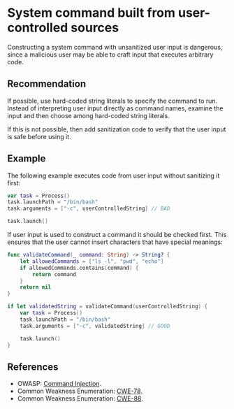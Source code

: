 # System command built from user-controlled sources
Constructing a system command with unsanitized user input is dangerous, since a malicious user may be able to craft input that executes arbitrary code.


## Recommendation
If possible, use hard-coded string literals to specify the command to run. Instead of interpreting user input directly as command names, examine the input and then choose among hard-coded string literals.

If this is not possible, then add sanitization code to verify that the user input is safe before using it.


## Example
The following example executes code from user input without sanitizing it first:


```swift
var task = Process()
task.launchPath = "/bin/bash"
task.arguments = ["-c", userControlledString] // BAD

task.launch()
```
If user input is used to construct a command it should be checked first. This ensures that the user cannot insert characters that have special meanings:


```swift
func validateCommand(_ command: String) -> String? {
    let allowedCommands = ["ls -l", "pwd", "echo"]
    if allowedCommands.contains(command) {
        return command
    }
    return nil
}

if let validatedString = validateCommand(userControlledString) {
    var task = Process()
    task.launchPath = "/bin/bash"
    task.arguments = ["-c", validatedString] // GOOD

    task.launch()
}

```

## References
* OWASP: [Command Injection](https://www.owasp.org/index.php/Command_Injection).
* Common Weakness Enumeration: [CWE-78](https://cwe.mitre.org/data/definitions/78.html).
* Common Weakness Enumeration: [CWE-88](https://cwe.mitre.org/data/definitions/88.html).
